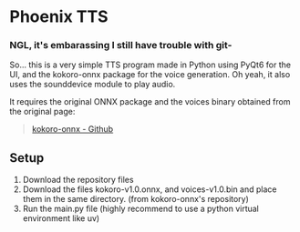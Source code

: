 # Phoenix TTS

### NGL, it's embarassing I still have trouble with git-

<p>So... this is a very simple TTS program made in Python using PyQt6 for the UI, and the kokoro-onnx package for the voice generation. Oh yeah, it also uses the sounddevice module to play audio.</p>

<p>It requires the original ONNX package and the voices binary obtained from the original page:</p>

> [kokoro-onnx -  Github](https://github.com/thewh1teagle/kokoro-onnx?tab=readme-ov-file)

## Setup
1. Download the repository files
2. Download the files kokoro-v1.0.onnx, and voices-v1.0.bin and place them in the same directory. (from kokoro-onnx's repository)
3. Run the main.py file (highly recommend to use a python virtual environment like uv)